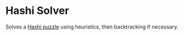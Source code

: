 # Hashi Solver
Solves a [Hashi puzzle](https://en.wikipedia.org/wiki/Hashiwokakero) using heuristics, then backtracking if necessary.
